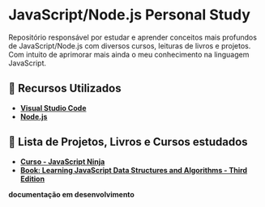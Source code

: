# JavaScript/Node.js Personal Study

Repositório responsável por estudar e aprender conceitos mais profundos de JavaScript/Node.js com diversos cursos, leituras de livros e projetos. Com intuito de aprimorar mais ainda o meu conhecimento na linguagem JavaScript.

## 🚀 Recursos Utilizados

- **[Visual Studio Code](https://code.visualstudio.com/?WT.mc_id=js_personal_study-github-gllemos)**
- **[Node.js](https://nodejs.org/en/)**

## 📕 Lista de Projetos, Livros e Cursos estudados

- **[Curso - JavaScript Ninja](javascript-ninja-curso/README.md)**
- **[Book: Learning JavaScript Data Structures and Algorithms - Third Edition](learnjs-datastructure-algorithms/README.md)**

**documentação em desenvolvimento**
